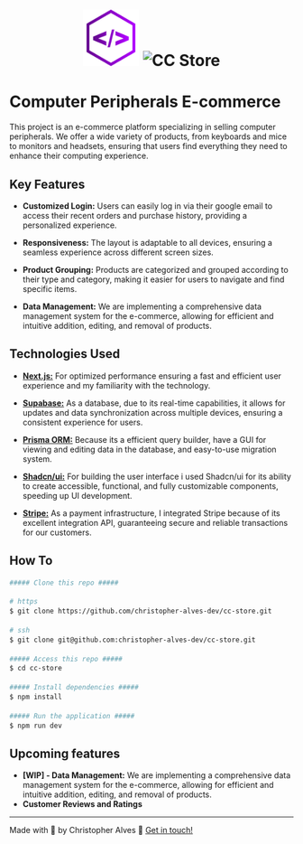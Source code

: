 <h1 align="center">
  <img alt="ChrisCode Dev" title="ChrisCode Dev" src="public/logo.png" width="100px" />

  <img alt="CC Store" title="FSW Store" src="https://pub-11426a046d4e420fb71ed0b7100145b5.r2.dev/fsw-store-logo.png" width="100px" />
  
</h1>

# Computer Peripherals E-commerce

This project is an e-commerce platform specializing in selling computer peripherals. We offer a wide variety of products, from keyboards and mice to monitors and headsets, ensuring that users find everything they need to enhance their computing experience.

## Key Features

- **Customized Login:** Users can easily log in via their google email to access their recent orders and purchase history, providing a personalized experience.

- **Responsiveness:** The layout is adaptable to all devices, ensuring a seamless experience across different screen sizes.

- **Product Grouping:** Products are categorized and grouped according to their type and category, making it easier for users to navigate and find specific items.

- **Data Management:** We are implementing a comprehensive data management system for the e-commerce, allowing for efficient and intuitive addition, editing, and removal of products.

## Technologies Used

- **[Next.js:](https://nextjs.org/)** For optimized performance ensuring a fast and efficient user experience and my familiarity with the technology.

- **[Supabase:](https://supabase.com/)** As a database, due to its real-time capabilities, it allows for updates and data synchronization across multiple devices, ensuring a consistent experience for users.

- **[Prisma ORM:](https://www.prisma.io/)** Because its a efficient query builder, have a GUI for viewing and editing data in the database, and easy-to-use migration system.

- **[Shadcn/ui:](https://ui.shadcn.com/)** For building the user interface i used Shadcn/ui for its ability to create accessible, functional, and fully customizable components, speeding up UI development.

- **[Stripe:](https://stripe.com/br)** As a payment infrastructure, I integrated Stripe because of its excellent integration API, guaranteeing secure and reliable transactions for our customers.

## How To

```bash
##### Clone this repo #####

# https
$ git clone https://github.com/christopher-alves-dev/cc-store.git

# ssh
$ git clone git@github.com:christopher-alves-dev/cc-store.git

##### Access this repo #####
$ cd cc-store

##### Install dependencies #####
$ npm install

##### Run the application #####
$ npm run dev
```

## Upcoming features

- **[WIP] - Data Management:** We are implementing a comprehensive data management system for the e-commerce, allowing for efficient and intuitive addition, editing, and removal of products.
- **Customer Reviews and Ratings**

---

Made with 💙 by Christopher Alves :wave: [Get in touch!](https://www.linkedin.com/in/chrisleoalves/)
